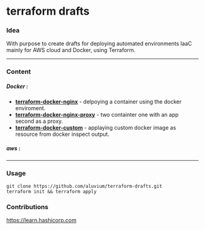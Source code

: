 # terraform drafts
### Idea
With purpose to create drafts for deploying automated environments IaaC mainly for AWS cloud and  Docker, using Terraform.
- - -
### Content
##### Docker :  
* [__terraform-docker-nginx__](https://github.com/aluvium/terraform-drafts/tree/master/terraform-docker-nginx) - delpoying a container using the docker enviroment.
* [__terraform-docker-nginx-proxy__](https://github.com/aluvium/terraform-drafts/tree/master/terraform-docker-nginx-proxy) - two containter one with an app second as a proxy.
* [__terraform-docker-custom__](https://github.com/aluvium/terraform-drafts/tree/master/terraform-docker-custom) - applaying custom docker image as resource from docker inspect output.

##### aws : 
- - - - - 
### Usage 
    git clone https://github.com/aluvium/terraform-drafts.git
    terraform init && terraform apply
### Contributions
https://learn.hashicorp.com

